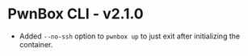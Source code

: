 # PwnBox CLI - v2.1.0

* Added `--no-ssh` option to `pwnbox up` to just exit after initializing the container.